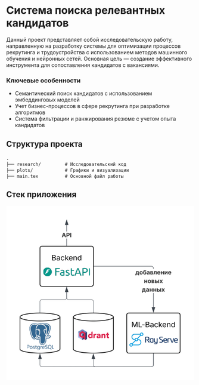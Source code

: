 # Система поиска релевантных кандидатов

Данный проект представляет собой исследовательскую работу, направленную на разработку системы для оптимизации процессов рекрутинга и трудоустройства с использованием методов машинного обучения и нейронных сетей. Основная цель — создание эффективного инструмента для сопоставления кандидатов с вакансиями.

### Ключевые особенности

- Семантический поиск кандидатов с использованием эмбеддинговых моделей
- Учет бизнес-процессов в сфере рекрутинга при разработке алгоритмов
- Система фильтрации и ранжирования резюме с учетом опыта кандидатов

## Структура проекта

```
.
├── research/         # Исследовательский код
├── plots/            # Графики и визуализации
├── main.tex          # Основной файл работы
```

## Стек приложения

![System Architecture](assets/system_architecture.png)

